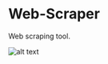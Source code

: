 # Web-Scraper
Web scraping tool.

![alt text](https://github.com/Varuzhan97/Web-Scraper/Screenshot%20from%202022-02-27%2019-14-18.png)
